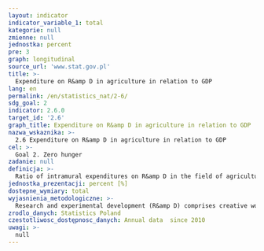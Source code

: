 ```yaml
---
layout: indicator
indicator_variable_1: total
kategorie: null
zmienne: null
jednostka: percent
pre: 3
graph: longitudinal
source_url: 'www.stat.gov.pl'
title: >-
  Expenditure on R&amp D in agriculture in relation to GDP
lang: en
permalink: /en/statistics_nat/2-6/
sdg_goal: 2
indicator: 2.6.0
target_id: '2.6'
graph_title: Expenditure on R&amp D in agriculture in relation to GDP
nazwa_wskaznika: >-
  2.6 Expenditure on R&amp D in agriculture in relation to GDP
cel: >-
  Goal 2. Zero hunger
zadanie: null
definicja: >-
  Ratio of intramural expenditures on R&amp D in the field of agricultural and veterinary sciences to GDP.
jednostka_prezentacji: percent [%]
dostepne_wymiary: total
wyjasnienia_metodologiczne: >-
  Research and experimental development (R&amp D) comprises creative work undertaken on a systematic basis in order to increase the stock of knowledge (e.g. about man, culture and society) and the use of this stock of knowledge to devise new applications. R&amp D includes: scientific research (basic, applied, industrial) and experimental development.Intramural expenditures on R&amp D are expenditures incurred in a reporting year on R&amp D in the reported entity, irrespective of origin of such funds, i.e. including funds obtained from abroad (exports of R&amp D). They cover both current expenditures and investment outlays on fixed assets related to R&amp D, but do not cover depreciation of these assets.Intramural expenditures on R&amp D are examined according to the fields of science divided into: natural, engineering and technology, medical and health, agricultural, social as well as humanities sciences. Expenditures on R&amp D by fields of science are converted according to the percentage share of total expenditures.According to Frascati Manual, agricultural science is a field of science that covers the following fields: agriculture, forestry, and fisheries, animal and dairy science, veterinary science, agricultural biotechnology as well as other agricultural sciences.Gross domestic product (GDP) presents the final result of the activity of all entities of the national economy in a given year. GDP value can be calculated in three ways:- from the production side GDP is the sum of value added of all institutional sectors or all sections of the Polish Classification of Activities (PKD) of domestic production entities plus taxes less subsidies on products,- from the distribution side GDP is calculated as the sum of domestic demand, i.e. final consumption expenditure and gross capital formation as well as external balance of goods and services,- as the sum of uses in the total economy generation of income account (compensation of employees, taxes less subsidies on production and imports, gross operating surplus and mixed income of the total economy).Gross domestic product is calculated according to the principles of the European System of National and Regional Accounts (ESA 2010), whicha are obligatory in the European Union countries, and recommendations of the Eurostat.
zrodlo_danych: Statistics Poland
czestotliwosc_dostępnosc_danych: Annual data  since 2010
uwagi: >-
  null
---
```

